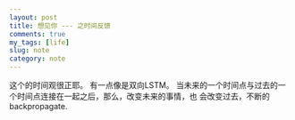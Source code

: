```yaml
---
layout: post
title: 想见你 --- 之时间反馈
comments: true
my_tags: [life]
slug: note
category: note
---
```


这个的时间观很正耶。
有一点像是双向LSTM。
当未来的一个时间点与过去的一个时间点连接在一起之后，那么，改变未来的事情，也
会改变过去，不断的backpropagate.









